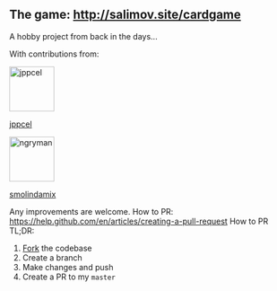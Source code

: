 ## The game: http://salimov.site/cardgame
A hobby project from back in the days... 

With contributions from:

<a href="https://github.com/jppcel">
  <img src="https://avatars2.githubusercontent.com/u/3324772?s=460&v=4" title="jppcel" width="80" height="80">
  
  jppcel
</a>

<a href="https://github.com/smolindamix">
  <img src="https://avatars0.githubusercontent.com/u/26367691?s=460&v=4" title="ngryman" width="80" height="80">
  
  smolindamix
</a>

Any improvements are welcome. 
How to PR: https://help.github.com/en/articles/creating-a-pull-request
How to PR TL;DR:
1. [Fork](https://help.github.com/en/articles/fork-a-repo) the codebase
2. Create a branch
3. Make changes and push
4. Create a PR to my `master`
